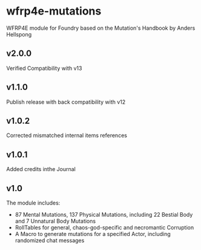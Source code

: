 # wfrp4e-mutations
WFRP4E module for Foundry based on the Mutation's Handbook by Anders Hellspong

## v2.0.0
Verified Compatibility with v13

## v1.1.0
Publish release with back compatibility with v12

## v1.0.2
Corrected mismatched internal items references
 
## v1.0.1
Added credits inthe Journal

## v1.0
The module includes:
- 87 Mental Mutations, 137 Physical Mutations, including 22 Bestial Body and 7 Unnatural Body Mutations 
- RollTables for general, chaos-god-specific and necromantic Corruption 
- A Macro to generate mutations for a specified Actor, including randomized chat messages
